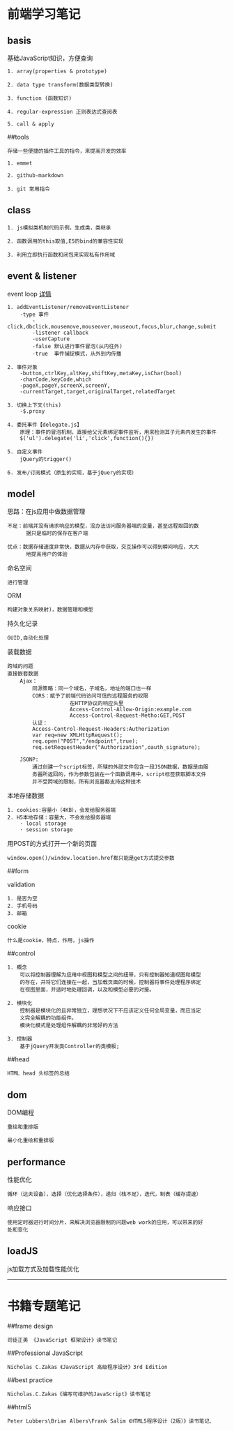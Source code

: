 前端学习笔记
====================

## basis

基础JavaScript知识，方便查询

	1. array(properties & prototype)

	2. data type transform(数据类型转换)

	3. function (函数知识)

	4. regular-expression 正则表达式查阅表

	5. call & apply

##tools

	存储一些便捷的插件工具的指令，来提高开发的效率

	1. emmet

	2. github-markdown

	3. git 常用指令
## class

	1. js模拟类机制代码示例，生成类，类继承

	2. 函数调用的this取值,E5的bind的兼容性实现

	3. 利用立即执行函数和闭包来实现私有作用域

## event & listener

event loop [详情](http://www.ruanyifeng.com/blog/2013/10/event_loop.html)

	1. addEventListener/removeEventListener
		-type 事件
			-click,dbclick,mousemove,mouseover,mouseout,focus,blur,change,submit
			-listener callback
			-userCapture
			-false 默认进行事件冒泡(从内往外)
			-true  事件捕捉模式，从外到内传播

	2. 事件对象
		-button,ctrlKey,altKey,shiftKey,metaKey,isChar(bool)
		-charCode,keyCode,which
		-pageX,pageY,screenX,screenY,
		-currentTarget,target,originalTarget,relatedTarget

	3. 切换上下文(this)
		-$.proxy

	4. 委托事件【delegate.js】
		原理：事件的冒泡机制，直接给父元素绑定事件监听，用来检测其子元素内发生的事件
		$('ul').delegate('li','click',function(){})

	5. 自定义事件
		jQuery的trigger()

	6. 发布/订阅模式（原生的实现，基于jQuery的实现）

## model

 思路：在js应用中做数据管理

	不足：前端并没有请求响应的模型，没办法访问服务器端的变量，甚至远程取回的数
		  据只是临时的保存在客户端

	优点：数据存储速度非常快，数据从内存中获取，交互操作可以得到瞬间响应，大大
		  地提高用户的体验

 命名空间
	
	进行管理

ORM

	构建对象关系映射)，数据管理和模型	

持久化记录

	GUID,自动化处理

装载数据

	跨域的问题
	直接嵌套数据
		Ajax：
			同源策略：同一个域名，子域名，地址的端口也一样
			CORS：赋予了前端代码访问可信的远程服务的权限
						在HTTP协议的响应头里
						Access-Control-Allow-Origin:example.com
						Access-Control-Request-Metho:GET,POST
			认证：
			Access-Control-Request-Headers:Authorization
			var req=new XMLHttpRequest();
			req.open("POST","/endpoint",true);
			req.setRequestHeader("Authorization",oauth_signature);

		JSONP:
			通过创建一个script标签，所辖的外部文件包含一段JSON数据，数据是由服
			务器所返回的，作为参数包装在一个函数调用中，script标签获取脚本文件
			并不受跨域的限制，所有浏览器都支持这种技术

本地存储数据

	1. cookies:容量小（4KB），会发给服务器端
	2. H5本地存储：容量大，不会发给服务器端
		· local storage
		· session storage

用POST的方式打开一个新的页面

	window.open()/window.location.href都只能是get方式提交参数

##form

validation

	1. 是否为空
	2. 手机号码
	3. 邮箱

cookie

	什么是cookie，特点，作用，js操作

##control

	1. 概念
		可以将控制器理解为应用中视图和模型之间的纽带，只有控制器知道视图和模型
		的存在，并将它们连接在一起，当加载页面的时候，控制器将事件处理程序绑定
		在视图里面，并适时地处理回调，以及和模型必要的对接。

	2. 模块化
		控制器是模块化的且非常独立，理想状况下不应该定义任何全局变量，而应当定
		义完全解耦的功能组件。
		模块化模式是处理组件解耦的非常好的方法

	3. 控制器
		基于jQuery开发类Controller的类模板;

##head

	HTML head 头标签的总结

## dom

DOM编程

	重绘和重排版

	最小化重绘和重排版

## performance

性能优化
		
	循环（达夫设备），选择（优化选择条件），递归（栈不足），迭代，制表（缓存提速）

响应接口

	使用定时器进行时间分片，来解决浏览器限制的问题web work的应用，可以带来的好
	处和变化

## loadJS

js加载方式及加载性能优化

***
# 书籍专题笔记

##frame design

	司徒正美 《JavaScript 框架设计》读书笔记

##Professional JavaScript

	Nicholas C.Zakas 《JavaScript 高级程序设计》3rd Edition

##best practice

	Nicholas.C.Zakas《编写可维护的JavaScript》读书笔记

##html5

	Peter Lubbers\Brian Albers\Frank Salim 《HTML5程序设计（2版）》读书笔记、